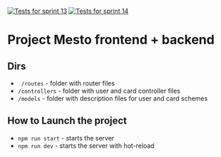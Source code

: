 [![Tests for sprint 13](https://github.com/belka-mironova/express-mesto-gha/actions/workflows/tests-13-sprint.yml/badge.svg)](https://github.com/belka-mironova/express-mesto-gha/actions/workflows/tests-13-sprint.yml) 
[![Tests for sprint 14](https://github.com/belka-mironova/express-mesto-gha/actions/workflows/tests-14-sprint.yml/badge.svg)](https://github.com/belka-mironova/express-mesto-gha/actions/workflows/tests-14-sprint.yml)

# Project Mesto frontend + backend


## Dirs

* ` /routes` - folder with router files
* `/controllers` - folder with user and card controller files
* `/models` - folder with description files for user and card schemes
  

## How to Launch the project

* `npm run start` - starts the server
* `npm run dev` - starts the server with hot-reload
